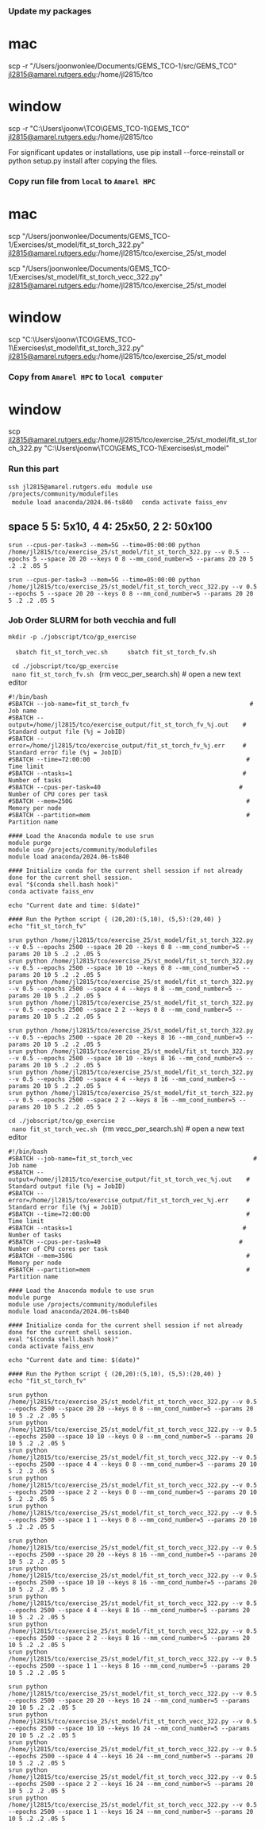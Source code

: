 ### Update my packages
# mac
scp -r "/Users/joonwonlee/Documents/GEMS_TCO-1/src/GEMS_TCO" jl2815@amarel.rutgers.edu:/home/jl2815/tco

# window
scp -r "C:\Users\joonw\TCO\GEMS_TCO-1\GEMS_TCO" jl2815@amarel.rutgers.edu:/home/jl2815/tco

For significant updates or installations, use pip install --force-reinstall or python setup.py install after copying the files.

### Copy run file from ```local``` to ```Amarel HPC```

# mac
scp "/Users/joonwonlee/Documents/GEMS_TCO-1/Exercises/st_model/fit_st_torch_322.py" jl2815@amarel.rutgers.edu:/home/jl2815/tco/exercise_25/st_model

scp "/Users/joonwonlee/Documents/GEMS_TCO-1/Exercises/st_model/fit_st_torch_vecc_322.py" jl2815@amarel.rutgers.edu:/home/jl2815/tco/exercise_25/st_model



# window
scp "C:\Users\joonw\TCO\GEMS_TCO-1\Exercises\st_model\fit_st_torch_322.py" jl2815@amarel.rutgers.edu:/home/jl2815/tco/exercise_25/st_model

### Copy from ```Amarel HPC``` to ```local computer```

# window
scp jl2815@amarel.rutgers.edu:/home/jl2815/tco/exercise_25/st_model/fit_st_torch_322.py "C:\Users\joonw\TCO\GEMS_TCO-1\Exercises\st_model\"

### Run this part
```ssh jl2815@amarel.rutgers.edu```
```  module use /projects/community/modulefiles  ```           
```  module load anaconda/2024.06-ts840  ``` 
```  conda activate faiss_env   ```


## space 5 5: 5x10, 4 4: 25x50, 2 2: 50x100


``` srun --cpus-per-task=3 --mem=5G --time=05:00:00 python /home/jl2815/tco/exercise_25/st_model/fit_st_torch_322.py --v 0.5 --epochs 5 --space 20 20 --keys 0 8 --mm_cond_number=5 --params 20 20 5 .2 .2 .05 5  ```


``` srun --cpus-per-task=3 --mem=5G --time=05:00:00 python /home/jl2815/tco/exercise_25/st_model/fit_st_torch_vecc_322.py --v 0.5 --epochs 5 --space 20 20 --keys 0 8 --mm_cond_number=5 --params 20 20 5 .2 .2 .05 5  ```

### Job Order SLURM for both vecchia and full
```mkdir -p ./jobscript/tco/gp_exercise```     

```   sbatch fit_st_torch_vec.sh   ```
```    sbatch fit_st_torch_fv.sh    ``` 


```  cd ./jobscript/tco/gp_exercise  ```                          
```  nano fit_st_torch_fv.sh  ```         (rm vecc_per_search.sh)        # open a new text editor     

``` 
#!/bin/bash
#SBATCH --job-name=fit_st_torch_fv                                  # Job name
#SBATCH --output=/home/jl2815/tco/exercise_output/fit_st_torch_fv_%j.out    # Standard output file (%j = JobID)
#SBATCH --error=/home/jl2815/tco/exercise_output/fit_st_torch_fv_%j.err     # Standard error file (%j = JobID)
#SBATCH --time=72:00:00                                            # Time limit
#SBATCH --ntasks=1                                                # Number of tasks
#SBATCH --cpus-per-task=40                                       # Number of CPU cores per task
#SBATCH --mem=250G                                                 # Memory per node
#SBATCH --partition=mem                                            # Partition name

#### Load the Anaconda module to use srun 
module purge                                              
module use /projects/community/modulefiles                 
module load anaconda/2024.06-ts840 

#### Initialize conda for the current shell session if not already done for the current shell session.
eval "$(conda shell.bash hook)"
conda activate faiss_env

echo "Current date and time: $(date)"

#### Run the Python script { (20,20):(5,10), (5,5):(20,40) }
echo "fit_st_torch_fv"

srun python /home/jl2815/tco/exercise_25/st_model/fit_st_torch_322.py --v 0.5 --epochs 2500 --space 20 20 --keys 0 8 --mm_cond_number=5 --params 20 10 5 .2 .2 .05 5 
srun python /home/jl2815/tco/exercise_25/st_model/fit_st_torch_322.py --v 0.5 --epochs 2500 --space 10 10 --keys 0 8 --mm_cond_number=5 --params 20 10 5 .2 .2 .05 5 
srun python /home/jl2815/tco/exercise_25/st_model/fit_st_torch_322.py --v 0.5 --epochs 2500 --space 4 4 --keys 0 8 --mm_cond_number=5 --params 20 10 5 .2 .2 .05 5 
srun python /home/jl2815/tco/exercise_25/st_model/fit_st_torch_322.py --v 0.5 --epochs 2500 --space 2 2 --keys 0 8 --mm_cond_number=5 --params 20 10 5 .2 .2 .05 5 

srun python /home/jl2815/tco/exercise_25/st_model/fit_st_torch_322.py --v 0.5 --epochs 2500 --space 20 20 --keys 8 16 --mm_cond_number=5 --params 20 10 5 .2 .2 .05 5 
srun python /home/jl2815/tco/exercise_25/st_model/fit_st_torch_322.py --v 0.5 --epochs 2500 --space 10 10 --keys 8 16 --mm_cond_number=5 --params 20 10 5 .2 .2 .05 5 
srun python /home/jl2815/tco/exercise_25/st_model/fit_st_torch_322.py --v 0.5 --epochs 2500 --space 4 4 --keys 8 16 --mm_cond_number=5 --params 20 10 5 .2 .2 .05 5 
srun python /home/jl2815/tco/exercise_25/st_model/fit_st_torch_322.py --v 0.5 --epochs 2500 --space 2 2 --keys 8 16 --mm_cond_number=5 --params 20 10 5 .2 .2 .05 5 

```


```cd ./jobscript/tco/gp_exercise```                          
```  nano fit_st_torch_vec.sh  ```         (rm vecc_per_search.sh)        # open a new text editor     

``` 
#!/bin/bash
#SBATCH --job-name=fit_st_torch_vec                                  # Job name
#SBATCH --output=/home/jl2815/tco/exercise_output/fit_st_torch_vec_%j.out    # Standard output file (%j = JobID)
#SBATCH --error=/home/jl2815/tco/exercise_output/fit_st_torch_vec_%j.err     # Standard error file (%j = JobID)
#SBATCH --time=72:00:00                                            # Time limit
#SBATCH --ntasks=1                                                # Number of tasks
#SBATCH --cpus-per-task=40                                       # Number of CPU cores per task
#SBATCH --mem=350G                                                 # Memory per node
#SBATCH --partition=mem                                            # Partition name

#### Load the Anaconda module to use srun 
module purge                                              
module use /projects/community/modulefiles                 
module load anaconda/2024.06-ts840 

#### Initialize conda for the current shell session if not already done for the current shell session.
eval "$(conda shell.bash hook)"
conda activate faiss_env

echo "Current date and time: $(date)"

#### Run the Python script { (20,20):(5,10), (5,5):(20,40) }
echo "fit_st_torch_fv"

srun python /home/jl2815/tco/exercise_25/st_model/fit_st_torch_vecc_322.py --v 0.5 --epochs 2500 --space 20 20 --keys 0 8 --mm_cond_number=5 --params 20 10 5 .2 .2 .05 5 
srun python /home/jl2815/tco/exercise_25/st_model/fit_st_torch_vecc_322.py --v 0.5 --epochs 2500 --space 10 10 --keys 0 8 --mm_cond_number=5 --params 20 10 5 .2 .2 .05 5 
srun python /home/jl2815/tco/exercise_25/st_model/fit_st_torch_vecc_322.py --v 0.5 --epochs 2500 --space 4 4 --keys 0 8 --mm_cond_number=5 --params 20 10 5 .2 .2 .05 5 
srun python /home/jl2815/tco/exercise_25/st_model/fit_st_torch_vecc_322.py --v 0.5 --epochs 2500 --space 2 2 --keys 0 8 --mm_cond_number=5 --params 20 10 5 .2 .2 .05 5 
srun python /home/jl2815/tco/exercise_25/st_model/fit_st_torch_vecc_322.py --v 0.5 --epochs 2500 --space 1 1 --keys 0 8 --mm_cond_number=5 --params 20 10 5 .2 .2 .05 5 

srun python /home/jl2815/tco/exercise_25/st_model/fit_st_torch_vecc_322.py --v 0.5 --epochs 2500 --space 20 20 --keys 8 16 --mm_cond_number=5 --params 20 10 5 .2 .2 .05 5 
srun python /home/jl2815/tco/exercise_25/st_model/fit_st_torch_vecc_322.py --v 0.5 --epochs 2500 --space 10 10 --keys 8 16 --mm_cond_number=5 --params 20 10 5 .2 .2 .05 5 
srun python /home/jl2815/tco/exercise_25/st_model/fit_st_torch_vecc_322.py --v 0.5 --epochs 2500 --space 4 4 --keys 8 16 --mm_cond_number=5 --params 20 10 5 .2 .2 .05 5 
srun python /home/jl2815/tco/exercise_25/st_model/fit_st_torch_vecc_322.py --v 0.5 --epochs 2500 --space 2 2 --keys 8 16 --mm_cond_number=5 --params 20 10 5 .2 .2 .05 5 
srun python /home/jl2815/tco/exercise_25/st_model/fit_st_torch_vecc_322.py --v 0.5 --epochs 2500 --space 1 1 --keys 8 16 --mm_cond_number=5 --params 20 10 5 .2 .2 .05 5 

srun python /home/jl2815/tco/exercise_25/st_model/fit_st_torch_vecc_322.py --v 0.5 --epochs 2500 --space 20 20 --keys 16 24 --mm_cond_number=5 --params 20 10 5 .2 .2 .05 5 
srun python /home/jl2815/tco/exercise_25/st_model/fit_st_torch_vecc_322.py --v 0.5 --epochs 2500 --space 10 10 --keys 16 24 --mm_cond_number=5 --params 20 10 5 .2 .2 .05 5 
srun python /home/jl2815/tco/exercise_25/st_model/fit_st_torch_vecc_322.py --v 0.5 --epochs 2500 --space 4 4 --keys 16 24 --mm_cond_number=5 --params 20 10 5 .2 .2 .05 5 
srun python /home/jl2815/tco/exercise_25/st_model/fit_st_torch_vecc_322.py --v 0.5 --epochs 2500 --space 2 2 --keys 16 24 --mm_cond_number=5 --params 20 10 5 .2 .2 .05 5 
srun python /home/jl2815/tco/exercise_25/st_model/fit_st_torch_vecc_322.py --v 0.5 --epochs 2500 --space 1 1 --keys 16 24 --mm_cond_number=5 --params 20 10 5 .2 .2 .05 5 



```